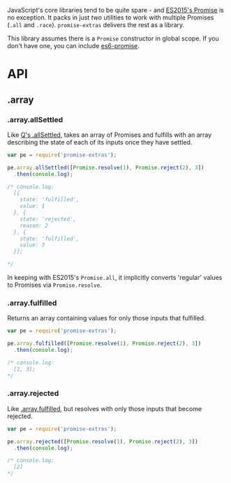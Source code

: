 
JavaScript's core libraries tend to be quite spare - and [ES2015's Promise]() is no exception.  It packs in just *two* utilities to work with multiple Promises (`.all` and `.race`).  `promise-extras` delivers the rest as a library.

This library assumes there is a `Promise` constructor in global scope.  If you don't have one, you can include [es6-promise](https://github.com/jakearchibald/es6-promise).

# API

## .array

### .array.allSettled

Like [Q's .allSettled](), takes an array of Promises and fulfills with an array describing the state of each of its inputs once they have settled.

```javascript
var pe = require('promise-extras');

pe.array.allSettled([Promise.resolve(1), Promise.reject(2), 3])
  .then(console.log);

/* console.log:
  [{
    state: 'fulfilled',
    value: 1
  }, {
    state: 'rejected',
    reason: 2
  }, {
    state: 'fulfilled',
    value: 3
  }];

*/
```

In keeping with ES2015's `Promise.all`, it implicitly converts 'regular' values to Promises via `Promise.resolve`.

### .array.fulfilled

Returns an array containing values for only those inputs that fulfilled.

```javascript
var pe = require('promise-extras');

pe.array.fulfilled([Promise.resolve(1), Promise.reject(2), 3])
  .then(console.log);

/* console.log:
  [1, 3];
*/
```

### .array.rejected

Like [.array.fulfilled](#.array.fulfilled), but resolves with only those inputs that become rejected. 

```javascript
var pe = require('promise-extras');

pe.array.rejected([Promise.resolve(1), Promise.reject(2), 3])
  .then(console.log);

/* console.log:
  [2]
*/
```
